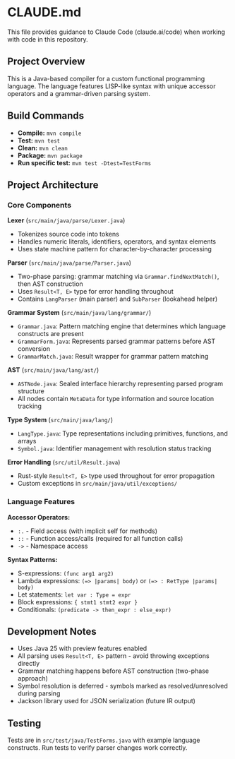 # CLAUDE.md

This file provides guidance to Claude Code (claude.ai/code) when working with code in this repository.

## Project Overview

This is a Java-based compiler for a custom functional programming language. The language features LISP-like syntax with unique accessor operators and a grammar-driven parsing system.

## Build Commands

- **Compile:** `mvn compile`
- **Test:** `mvn test`
- **Clean:** `mvn clean`
- **Package:** `mvn package`
- **Run specific test:** `mvn test -Dtest=TestForms`

## Project Architecture

### Core Components

**Lexer** (`src/main/java/parse/Lexer.java`)
- Tokenizes source code into tokens
- Handles numeric literals, identifiers, operators, and syntax elements
- Uses state machine pattern for character-by-character processing

**Parser** (`src/main/java/parse/Parser.java`)
- Two-phase parsing: grammar matching via `Grammar.findNextMatch()`, then AST construction
- Uses `Result<T, E>` type for error handling throughout
- Contains `LangParser` (main parser) and `SubParser` (lookahead helper)

**Grammar System** (`src/main/java/lang/grammar/`)
- `Grammar.java`: Pattern matching engine that determines which language constructs are present
- `GrammarForm.java`: Represents parsed grammar patterns before AST conversion
- `GrammarMatch.java`: Result wrapper for grammar pattern matching

**AST** (`src/main/java/lang/ast/`)
- `ASTNode.java`: Sealed interface hierarchy representing parsed program structure
- All nodes contain `MetaData` for type information and source location tracking

**Type System** (`src/main/java/lang/`)
- `LangType.java`: Type representations including primitives, functions, and arrays
- `Symbol.java`: Identifier management with resolution status tracking

**Error Handling** (`src/util/Result.java`)
- Rust-style `Result<T, E>` type used throughout for error propagation
- Custom exceptions in `src/main/java/util/exceptions/`

### Language Features

**Accessor Operators:**
- `:.` - Field access (with implicit self for methods)
- `::` - Function access/calls (required for all function calls)
- `->` - Namespace access

**Syntax Patterns:**
- S-expressions: `(func arg1 arg2)`
- Lambda expressions: `(=> |params| body)` or `(=> : RetType |params| body)`
- Let statements: `let var : Type = expr`
- Block expressions: `{ stmt1 stmt2 expr }`
- Conditionals: `(predicate -> then_expr : else_expr)`

## Development Notes

- Uses Java 25 with preview features enabled
- All parsing uses `Result<T, E>` pattern - avoid throwing exceptions directly
- Grammar matching happens before AST construction (two-phase approach)
- Symbol resolution is deferred - symbols marked as resolved/unresolved during parsing
- Jackson library used for JSON serialization (future IR output)

## Testing

Tests are in `src/test/java/TestForms.java` with example language constructs. Run tests to verify parser changes work correctly.